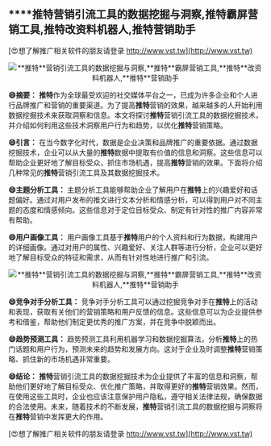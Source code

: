 ## ****推特**营销引流工具的数据挖掘与洞察,**推特**霸屏营销工具,**推特**改资料机器人,**推特**营销助手**

[😍想了解推广相关软件的朋友请登录 http://www.vst.tw](http://www.vst.tw)

 <center><img src="https://vst.tw/MP4/tuiguang/png/3.png" alt="**推特**营销引流工具的数据挖掘与洞察,**推特**霸屏营销工具,**推特**改资料机器人,**推特**营销助手"></center>

**😄摘要：**
**推特**作为全球最受欢迎的社交媒体平台之一，已成为许多企业和个人进行品牌推广和营销的重要渠道。为了提高**推特**营销的效果，越来越多的人开始利用数据挖掘技术来获取洞察和信息。本文将探讨**推特**营销引流工具的数据挖掘技术，并介绍如何利用这些技术洞察用户行为和趋势，以优化**推特**营销策略。

**😄引言：**
在当今数字化时代，数据是企业决策和品牌推广的重要依据。通过数据挖掘技术，企业可以从大量的**推特**数据中提取有价值的信息和洞察。这些信息可以帮助企业更好地了解目标受众，抓住市场机遇，提高**推特**营销的效果。下面将介绍几种常见的**推特**营销引流工具及其数据挖掘技术。

**😄主题分析工具：**
主题分析工具能够帮助企业了解用户在**推特**上的兴趣爱好和话题偏好。通过对用户发布的推文进行文本分析和情感分析，可以得到用户对不同主题的态度和情感倾向。这些信息对于定位目标受众、制定有针对性的推广内容非常有帮助。

**😄用户画像工具：**
用户画像工具基于**推特**用户的个人资料和行为数据，构建用户的详细画像。通过对用户的属性、兴趣爱好、关注人群等进行分析，企业可以更好地了解目标受众的特征和需求，从而有针对性地进行推广和引流。

 <center><img src="https://vst.tw/MP4/tuiguang/png/7.png" alt="**推特**营销引流工具的数据挖掘与洞察,**推特**霸屏营销工具,**推特**改资料机器人,**推特**营销助手"></center>

**😄竞争对手分析工具：**
竞争对手分析工具可以通过挖掘竞争对手在**推特**上的活动和表现，获取有关他们的营销策略和用户反馈的信息。这些信息可以为企业提供参考和借鉴，帮助他们制定更优秀的推广方案，并在竞争中脱颖而出。

**😄趋势预测工具：**
趋势预测工具利用机器学习和数据挖掘算法，分析**推特**上的热门话题和用户行为，预测未来的趋势和发展方向。这对于企业及时调整**推特**营销策略、抓住新的市场机遇非常重要。

**😄结论：**
**推特**营销引流工具的数据挖掘技术为企业提供了丰富的信息和洞察，帮助他们更好地了解目标受众、优化推广策略，并取得更好的**推特**营销效果。然而，在使用这些工具时，企业也应该注意保护用户隐私，遵守相关法律法规，确保数据的合法使用。未来，随着技术的不断发展，**推特**营销引流工具的数据挖掘与洞察将在**推特**营销中发挥更大的作用。

[😍想了解推广相关软件的朋友请登录 http://www.vst.tw](http://www.vst.tw)



